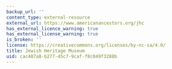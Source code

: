 ```yaml
---
backup_url: ''
content_type: external-resource
external_url: https://www.americanancestors.org/jhc
has_external_licence_warning: true
has_external_license_warning: true
is_broken: ''
license: https://creativecommons.org/licenses/by-nc-sa/4.0/
title: Jewish Heritage Museum
uid: cac487a8-b277-45c7-9caf-f8c049f3288b
---
```

